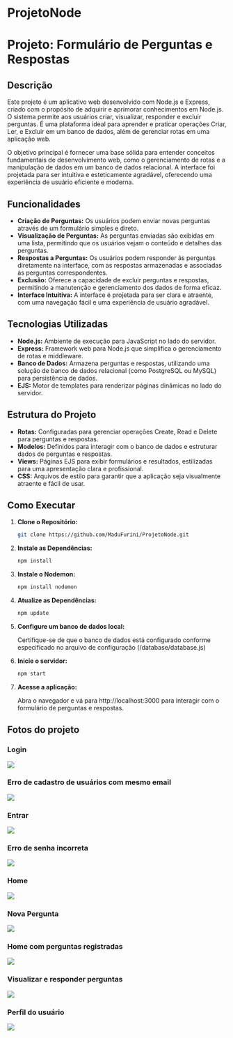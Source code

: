 # ProjetoNode

# Projeto: Formulário de Perguntas e Respostas

## Descrição

Este projeto é um aplicativo web desenvolvido com Node.js e Express, criado com o propósito de adquirir e aprimorar conhecimentos em Node.js. O sistema permite aos usuários criar, visualizar, responder e excluir perguntas. É uma plataforma ideal para aprender e praticar operações Criar, Ler, e Excluir em um banco de dados, além de gerenciar rotas em uma aplicação web.

O objetivo principal é fornecer uma base sólida para entender conceitos fundamentais de desenvolvimento web, como o gerenciamento de rotas e a manipulação de dados em um banco de dados relacional. A interface foi projetada para ser intuitiva e esteticamente agradável, oferecendo uma experiência de usuário eficiente e moderna.

## Funcionalidades

- **Criação de Perguntas:** Os usuários podem enviar novas perguntas através de um formulário simples e direto.
- **Visualização de Perguntas:** As perguntas enviadas são exibidas em uma lista, permitindo que os usuários vejam o conteúdo e detalhes das perguntas.
- **Respostas a Perguntas:** Os usuários podem responder às perguntas diretamente na interface, com as respostas armazenadas e associadas às perguntas correspondentes.
- **Exclusão:** Oferece a capacidade de excluir perguntas e respostas, permitindo a manutenção e gerenciamento dos dados de forma eficaz.
- **Interface Intuitiva:** A interface é projetada para ser clara e atraente, com uma navegação fácil e uma experiência de usuário agradável.

## Tecnologias Utilizadas

- **Node.js:** Ambiente de execução para JavaScript no lado do servidor.
- **Express:** Framework web para Node.js que simplifica o gerenciamento de rotas e middleware.
- **Banco de Dados:** Armazena perguntas e respostas, utilizando uma solução de banco de dados relacional (como PostgreSQL ou MySQL) para persistência de dados.
- **EJS:** Motor de templates para renderizar páginas dinâmicas no lado do servidor.

## Estrutura do Projeto

- **Rotas:** Configuradas para gerenciar operações Create, Read e Delete para perguntas e respostas.
- **Modelos:** Definidos para interagir com o banco de dados e estruturar dados de perguntas e respostas.
- **Views:** Páginas EJS para exibir formulários e resultados, estilizadas para uma apresentação clara e profissional.
- **CSS:** Arquivos de estilo para garantir que a aplicação seja visualmente atraente e fácil de usar.

## Como Executar

1. **Clone o Repositório:**

   ```bash
   git clone https://github.com/MaduFurini/ProjetoNode.git
   
2. **Instale as Dependências:**

   ```bash
   npm install

3. **Instale o Nodemon:**

   ```bash
   npm install nodemon

4. **Atualize as Dependências:**

   ```bash
   npm update

5. **Configure um banco de dados local:**

     Certifique-se de que o banco de dados está configurado conforme especificado no arquivo de configuração (/database/database.js)

6. **Inicie o servidor:**

   ```bash
   npm start

7. **Acesse a aplicação:**

     Abra o navegador e vá para http://localhost:3000 para interagir com o formulário de perguntas e respostas.

## Fotos do projeto

### Login
![](https://raw.githubusercontent.com/MaduFurini/ProjetoNode/main/projectImages/login.png)

### Erro de cadastro de usuários com mesmo email
![](https://raw.githubusercontent.com/MaduFurini/ProjetoNode/main/projectImages/emailExistente.png)

### Entrar
![](https://raw.githubusercontent.com/MaduFurini/ProjetoNode/main/projectImages/entrar.png)

### Erro de senha incorreta
![](https://raw.githubusercontent.com/MaduFurini/ProjetoNode/main/projectImages/senhaIncorreta.png)

### Home
![](https://raw.githubusercontent.com/MaduFurini/ProjetoNode/main/projectImages/home.png)

### Nova Pergunta
![](https://raw.githubusercontent.com/MaduFurini/ProjetoNode/main/projectImages/novaPergunta.png)

### Home com perguntas registradas
![](https://raw.githubusercontent.com/MaduFurini/ProjetoNode/main/projectImages/homePerguntas.png)

### Visualizar e responder perguntas
![](https://raw.githubusercontent.com/MaduFurini/ProjetoNode/main/projectImages/viewPergunta.png)

### Perfil do usuário
![](https://raw.githubusercontent.com/MaduFurini/ProjetoNode/main/projectImages/perguntasUser.png)
